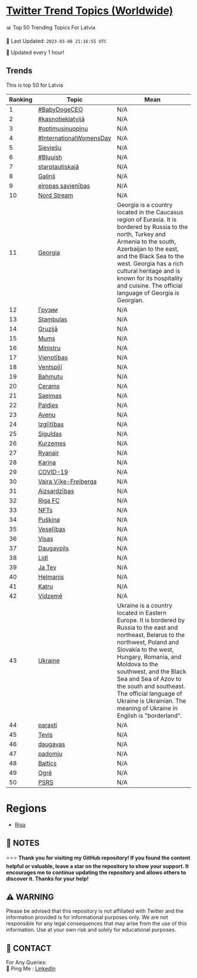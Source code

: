 [Twitter Trend Topics (Worldwide)](https://github.com/ErcinDedeoglu/Twitter-Trend-Topics)
==========


📊 Top 50 Trending Topics For Latvia

📆 Last Updated: `2023-03-08 21:16:55 UTC`

🔧 Updated every 1 hour!


## Trends

This is top 50 for Latvia

| Ranking | Topic | Mean |
| ------- | ------------ | ------------ |
| 1 | [#BabyDogeCEO](http://twitter.com/search?q=%23BabyDogeCEO) | N/A |
| 2 | [#kasnotieklatvijā](http://twitter.com/search?q=%23kasnotieklatvij%c4%81) | N/A |
| 3 | [#optimusinuopinu](http://twitter.com/search?q=%23optimusinuopinu) | N/A |
| 4 | [#InternationalWomensDay](http://twitter.com/search?q=%23InternationalWomensDay) | N/A |
| 5 | [Sieviešu](http://twitter.com/search?q=Sievie%c5%a1u) | N/A |
| 6 | [#Bluuish](http://twitter.com/search?q=%23Bluuish) | N/A |
| 7 | [starptautiskajā](http://twitter.com/search?q=starptautiskaj%c4%81) | N/A |
| 8 | [Galiņš](http://twitter.com/search?q=Gali%c5%86%c5%a1) | N/A |
| 9 | [eiropas savienības](http://twitter.com/search?q=eiropas+savien%c4%abbas) | N/A |
| 10 | [Nord Stream](http://twitter.com/search?q=Nord+Stream) | N/A |
| 11 | [Georgia](http://twitter.com/search?q=Georgia) | Georgia is a country located in the Caucasus region of Eurasia. It is bordered by Russia to the north, Turkey and Armenia to the south, Azerbaijan to the east, and the Black Sea to the west. Georgia has a rich cultural heritage and is known for its hospitality and cuisine. The official language of Georgia is Georgian. |
| 12 | [Грузии](http://twitter.com/search?q=%d0%93%d1%80%d1%83%d0%b7%d0%b8%d0%b8) | N/A |
| 13 | [Stambulas](http://twitter.com/search?q=Stambulas) | N/A |
| 14 | [Gruzijā](http://twitter.com/search?q=Gruzij%c4%81) | N/A |
| 15 | [Mums](http://twitter.com/search?q=Mums) | N/A |
| 16 | [Ministru](http://twitter.com/search?q=Ministru) | N/A |
| 17 | [Vienotības](http://twitter.com/search?q=Vienot%c4%abbas) | N/A |
| 18 | [Ventspilī](http://twitter.com/search?q=Ventspil%c4%ab) | N/A |
| 19 | [Bahmutu](http://twitter.com/search?q=Bahmutu) | N/A |
| 20 | [Cerams](http://twitter.com/search?q=Cerams) | N/A |
| 21 | [Saeimas](http://twitter.com/search?q=Saeimas) | N/A |
| 22 | [Paldies](http://twitter.com/search?q=Paldies) | N/A |
| 23 | [Avenu](http://twitter.com/search?q=Avenu) | N/A |
| 24 | [Izglītības](http://twitter.com/search?q=Izgl%c4%abt%c4%abbas) | N/A |
| 25 | [Siguldas](http://twitter.com/search?q=Siguldas) | N/A |
| 26 | [Kurzemes](http://twitter.com/search?q=Kurzemes) | N/A |
| 27 | [Ryanair](http://twitter.com/search?q=Ryanair) | N/A |
| 28 | [Kariņa](http://twitter.com/search?q=Kari%c5%86a) | N/A |
| 29 | [COVID-19](http://twitter.com/search?q=COVID-19) | N/A |
| 30 | [Vaira Vīķe-Freiberga](http://twitter.com/search?q=Vaira+V%c4%ab%c4%b7e-Freiberga) | N/A |
| 31 | [Aizsardzības](http://twitter.com/search?q=Aizsardz%c4%abbas) | N/A |
| 32 | [Riga FC](http://twitter.com/search?q=Riga+FC) | N/A |
| 33 | [NFTs](http://twitter.com/search?q=NFTs) | N/A |
| 34 | [Puškina](http://twitter.com/search?q=Pu%c5%a1kina) | N/A |
| 35 | [Veselības](http://twitter.com/search?q=Vesel%c4%abbas) | N/A |
| 36 | [Visas](http://twitter.com/search?q=Visas) | N/A |
| 37 | [Daugavpils](http://twitter.com/search?q=Daugavpils) | N/A |
| 38 | [Lidl](http://twitter.com/search?q=Lidl) | N/A |
| 39 | [Ja Tev](http://twitter.com/search?q=Ja+Tev) | N/A |
| 40 | [Helmanis](http://twitter.com/search?q=Helmanis) | N/A |
| 41 | [Katru](http://twitter.com/search?q=Katru) | N/A |
| 42 | [Vidzemē](http://twitter.com/search?q=Vidzem%c4%93) | N/A |
| 43 | [Ukraine](http://twitter.com/search?q=Ukraine) | Ukraine is a country located in Eastern Europe. It is bordered by Russia to the east and northeast, Belarus to the northwest, Poland and Slovakia to the west, Hungary, Romania, and Moldova to the southwest, and the Black Sea and Sea of Azov to the south and southeast. The official language of Ukraine is Ukrainian. The meaning of Ukraine in English is "borderland". |
| 44 | [parasti](http://twitter.com/search?q=parasti) | N/A |
| 45 | [Tevis](http://twitter.com/search?q=Tevis) | N/A |
| 46 | [daugavas](http://twitter.com/search?q=daugavas) | N/A |
| 47 | [padomju](http://twitter.com/search?q=padomju) | N/A |
| 48 | [Baltics](http://twitter.com/search?q=Baltics) | N/A |
| 49 | [Ogrē](http://twitter.com/search?q=Ogr%c4%93) | N/A |
| 50 | [PSRS](http://twitter.com/search?q=PSRS) | N/A |



# Regions

* [Riga](</Latvia/Riga.md>)



## 📝 NOTES

⭐⭐⭐ **Thank you for visiting my GitHub repository! If you found the content helpful or valuable, leave a star on the repository to show your support. It encourages me to continue updating the repository and allows others to discover it. Thanks for your help!**


## ⚠️ WARNING

Please be advised that this repository is not affiliated with Twitter and the information provided is for informational purposes only. We are not responsible for any legal consequences that may arise from the use of this information. Use at your own risk and solely for educational purposes.


## 📨 CONTACT

 For Any Queries:  
            🏓 Ping Me : [LinkedIn](https://www.linkedin.com/in/ercindedeoglu/)
